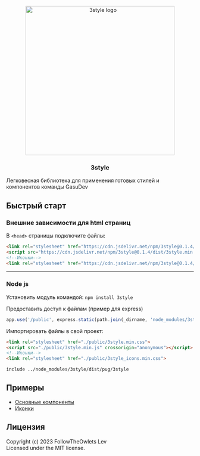 
<p align="center">
    <img src="./img/3style.png" alt="3style logo" width="400">
</p>

<h3 align="center">3style</h3>

Легковесная библиотека для применения готовых стилей и компонентов команды GasuDev

## Быстрый старт
### Внешние зависимости для html страниц
В `<head>` страницы подключите файлы:
```html
<link rel="stylesheet" href="https://cdn.jsdelivr.net/npm/3style@0.1.4/dist/3style.min.css">
<script src="https://cdn.jsdelivr.net/npm/3style@0.1.4/dist/3style.min.js" crossorigin="anonymous"></script>
<!--Иконки-->
<link rel="stylesheet" href="https://cdn.jsdelivr.net/npm/3style@0.1.4/dist/3style_icons.min.css">
```
---
### Node js
Установить модуль командой: `npm install 3style`

Предоставить доступ к файлам (пример для express)
```js
app.use('/public', express.static(path.join(_dirname, 'node_modules/3style/dist')));
```

Импортировать файлы в свой проект:
``` html 
<link rel="stylesheet" href="./public/3style.min.css">
<script src="./public/3style.min.js" crossorigin="anonymous"></script>
<!--Иконки-->
<link rel="stylesheet" href="./public/3style_icons.min.css">
```

``` pug 
include ../node_modules/3style/dist/pug/3style
```

## Примеры
* [Основные компоненты](https://followtheowlets.github.io/3style/)
* [Иконки](https://followtheowlets.github.io/3style/iconsfont)

## Лицензия
Copyright (c) 2023 FollowTheOwlets Lev  
Licensed under the MIT license.
